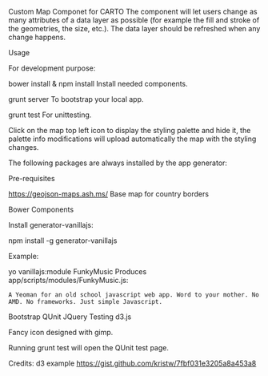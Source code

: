 Custom Map Componet for CARTO
The component will let users change as many attributes of a data layer as possible (for example the fill and stroke of the geometries, the size, etc.). The data layer should be refreshed when any change happens.


Usage

For development purpose:

bower install & npm install
Install needed components.

grunt server
To bootstrap your local app.

grunt test
For unittesting.

Click on the map top left icon to display the styling palette and hide it,
the palette info modifications will upload automatically the map with the styling changes.

The following packages are always installed by the app generator:


Pre-requisites

https://geojson-maps.ash.ms/ 
Base map for country borders

Bower Components

Install generator-vanillajs:

npm install -g generator-vanillajs

Example:

yo vanillajs:module FunkyMusic
Produces app/scripts/modules/FunkyMusic.js:

``A Yeoman for an old school javascript web app. Word to your mother.
No AMD. No frameworks. Just simple Javascript.``


Bootstrap
QUnit
JQuery
Testing
d3.js 

Fancy icon designed with gimp.

Running grunt test will open the QUnit test page.

Credits:
	d3 example
	https://gist.github.com/kristw/7fbf031e3205a8a453a8
